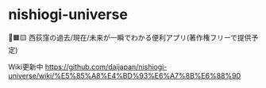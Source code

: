 # nishiogi-universe
🚆🟧🟨
西荻窪の過去/現在/未来が一瞬でわかる便利アプリ(著作権フリーで提供予定)

Wiki更新中
https://github.com/daijapan/nishiogi-universe/wiki/%E5%85%A8%E4%BD%93%E6%A7%8B%E6%88%90
